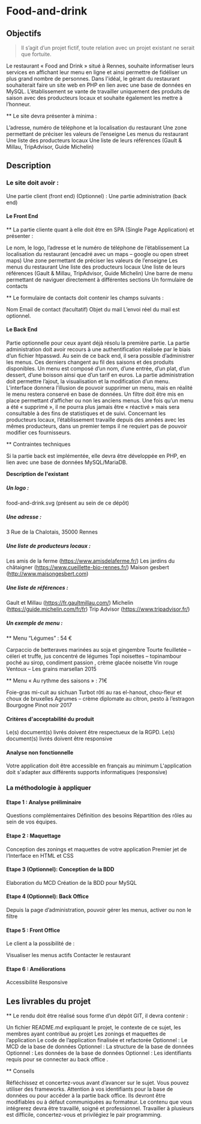# Food-and-drink

## Objectifs

> Il s’agit d’un projet fictif, toute relation avec un projet existant ne serait que fortuite.

Le restaurant « Food and Drink » situé à Rennes, souhaite informatiser leurs services en affichant leur menu en ligne et ainsi permettre de fidéliser un plus grand nombre de personnes.
Dans l'idéal, le gérant du restaurant souhaiterait faire un site web en PHP en lien avec une base de données en MySQL.
L’établissement se vante de travailler uniquement des produits de saison avec des producteurs locaux et souhaite également les mettre à l’honneur.

** Le site devra présenter à minima :

L’adresse, numéro de téléphone et la localisation du restaurant
Une zone permettant de préciser les valeurs de l’enseigne
Les menus du restaurant
Une liste des producteurs locaux
Une liste de leurs références (Gault & Millau, TripAdvisor, Guide Michelin)


## Description

### Le site doit avoir :

Une partie client (front end)
(Optionnel) : Une partie administration (back end)


#### Le Front End

** La partie cliente quant à elle doit être en SPA (Single Page Application) et présenter :

Le nom, le logo, l’adresse et le numéro de téléphone de l’établissement
La localisation du restaurant (encadré avec un maps – google ou open street maps)
Une zone permettant de préciser les valeurs de l’enseigne
Les menus du restaurant
Une liste des producteurs locaux
Une liste de leurs références (Gault & Millau, TripAdvisor, Guide Michelin)
Une barre de menu permettant de naviguer directement à différentes sections
Un formulaire de contacts

** Le formulaire de contacts doit contenir les champs suivants :

Nom
Email de contact (facultatif)
Objet du mail
L’envoi réel du mail est optionnel.


#### Le Back End

Partie optionnelle pour ceux ayant déjà résolu la première partie.
La partie administration doit avoir recours à une authentification réalisée par le biais d’un fichier htpasswd. Au sein de ce back end, il sera possible d’administrer les menus. Ces derniers changent au fil des saisons et des produits disponibles.
Un menu est composé d’un nom, d’une entrée, d’un plat, d’un dessert, d’une boisson ainsi que d’un tarif en euros.
La partie administration doit permettre l’ajout, la visualisation et la modification d’un menu.
L’interface donnera l’illusion de pouvoir supprimer un menu, mais en réalité le menu restera conservé en base de données.
Un filtre doit être mis en place permettant d’afficher ou non les anciens menus. Une fois qu’un menu a été « supprimé », il ne pourra plus jamais être « réactivé » mais sera consultable à des fins de statistiques et de suivi.
Concernant les producteurs locaux, l’établissement travaille depuis des années avec les mêmes producteurs, dans un premier temps il ne requiert pas de pouvoir modifier ces fournisseurs.

** Contraintes techniques

Si la partie back est implémentée, elle devra être développée en PHP, en lien avec une base de données MySQL/MariaDB.

**Description de l'existant**

##### Un logo :

food-and-drink.svg (présent au sein de ce dépôt)

##### Une adresse :

3 Rue de la Chalotais, 35000 Rennes

##### Une liste de producteurs locaux :

Les amis de la ferme (https://www.amisdelaferme.fr/)
Les jardins du châtaigner (https://www.cueillette-bio-rennes.fr/)
Maison gesbert (http://www.maisongesbert.com)

##### Une liste de références :

Gault et Millau (https://fr.gaultmillau.com/)
Michelin (https://guide.michelin.com/fr/fr)
Trip Advisor (https://www.tripadvisor.fr/)

##### Un exemple de menu :


** Menu “Légumes” : 54 €

Carpaccio de betteraves marinées au soja et gingembre
Tourte feuilletée – céleri et truffe, jus concentré de légumes
Topi noisettes – topinambour poché au sirop, condiment passion , crème glacée noisette
Vin rouge Ventoux – Les grains marsellan 2015



** Menu « Au rythme des saisons » : 71€

Foie-gras mi-cuit au sichuan
Turbot rôti au ras el-hanout, chou-fleur et choux de bruxelles
Agrumes – crème diplomate au citron, pesto à l’estragon
Bourgogne Pinot noir 2017




#### Critères d'acceptabilité du produit

Le(s) document(s) livrés doivent être respectueux de la RGPD.
Le(s) document(s) livrés doivent être responsive


#### Analyse non fonctionnelle

Votre application doit être accessible en français au minimum
L'application doit s'adapter aux différents supports informatiques (responsive)


### La méthodologie à appliquer


#### Etape 1 : Analyse préliminaire

Questions complémentaires
Définition des besoins
Répartition des rôles au sein de vos équipes.



#### Etape 2 : Maquettage

Conception des zonings et maquettes de votre application
Premier jet de l’Interface en HTML et CSS



#### Etape 3 (Optionnel): Conception de la BDD

Elaboration du MCD
Création de la BDD pour MySQL



#### Etape 4 (Optionnel): Back Office

Depuis la page d’administration, pouvoir gérer les menus, activer ou non le filtre



#### Etape 5 : Front Office

Le client a la possibilité de :

Visualiser les menus actifs
Contacter le restaurant



#### Etape 6 : Améliorations

Accessibilité
Responsive




## Les livrables du projet

** Le rendu doit être réalisé sous forme d’un dépôt GIT, il devra contenir :

Un fichier README.md expliquant le projet, le contexte de ce sujet, les membres ayant contribué au projet
Les zonings et maquettes de l’application
Le code de l’application finalisée et refactorée
Optionnel : Le MCD de la base de données
Optionnel : La structure de la base de données
Optionnel : Les données de la base de données
Optionnel : Les identifiants requis pour se connecter au back office .


** Conseils

Réfléchissez et concertez-vous avant d’avancer sur le sujet.
Vous pouvez utiliser des frameworks.
Attention à vos identifiants pour la base de données ou pour accéder à la partie back office. Ils devront être modifiables ou à défaut communiquées au formateur.
Le contenu que vous intégrerez devra être travaillé, soigné et professionnel.
Travailler à plusieurs est difficile, concertez-vous et privilégiez le pair programming.